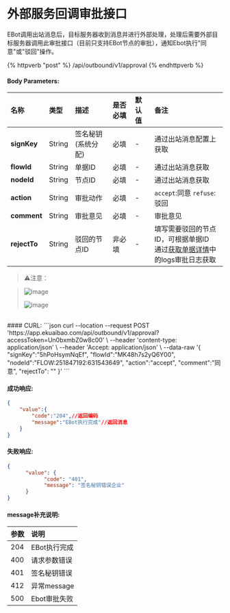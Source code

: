 # 外部服务回调审批接口

EBot调用出站消息后，目标服务器收到消息并进行外部处理，处理后需要外部目标服务器调用此审批接口（目前只支持EBot节点的审批），通知Ebot执行"同意"或"驳回"操作。

{% httpverb "post" %} /api/outbound/v1/approval {% endhttpverb %}

#### Body Parameters:

| 名称  |类型    |描述   |是否必填   |默认值  | 备注 |
| :--------- | :------ | :---------| :------| :------|:------|
| **signKey** | String  | 签名秘钥(系统分配)	| 必填  | - | 通过出站消息配置上获取 |
| **flowId** | String  | 单据ID	| 必填  | - | 通过出站消息获取 |
| **nodeId** | String  | 节点ID	| 必填  | - | 通过出站消息获取 |
| **action** | String  | 审批动作	| 必填  | - | `accept`:同意 `refuse`:驳回 |
| **comment** | String  | 审批意见 | 必填  | - | 审批意见 |
| **rejectTo** | String  | 驳回的节点ID | 非必填  | - | 填写需要驳回的节点ID，可根据单据ID<br>通过[获取单据详情](/flows/get-forms-details.md)中的logs审批日志获取 |

> ⚠️注意：

> ![image](/outbound-message/images/出站参数获取.png)
> 
> ![image](/outbound-message/images/接口介绍.png)

<br/>
#### CURL:
```json
curl --location --request POST 'https://app.ekuaibao.com/api/outbound/v1/approval?accessToken=Un0bxmbZ0w8c00' \
--header 'content-type: application/json' \
--header 'Accept: application/json' \
--data-raw '{
    "signKey":"5hPoHsymNqEf",
    "flowId":"MK48h7s2yQ6Y00",
    "nodeId":"FLOW:251847192:631543649",
    "action":"accept",
    "comment":"同意",
    "rejectTo": ""
}'
```
<br/>

#### 成功响应:
```json
{
	"value":{
        "code":"204",//返回编码
        "message":"EBot执行完成"//返回消息
    }
}
```

#### 失败响应:
```json
{
      "value": {
            "code": "401",
            "message": "签名秘钥错误企业"
      }
}
```

#### message补充说明:

| 参数 | 说明 |
| :--- | :--- |
| 204 | EBot执行完成 |
| 400 | 请求参数错误 |
| 401 | 签名秘钥错误 |
| 412 | 异常message |
| 500 | Ebot审批失败 |
















